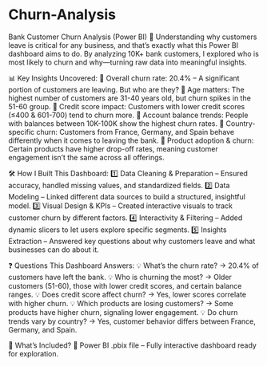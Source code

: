 # Churn-Analysis
Bank Customer Churn Analysis (Power BI) 🚀
Understanding why customers leave is critical for any business, and that’s exactly what this Power BI dashboard aims to do. By analyzing 10K+ bank customers, I explored who is most likely to churn and why—turning raw data into meaningful insights.

📊 Key Insights Uncovered:
🔹 Overall churn rate: 20.4% – A significant portion of customers are leaving. But who are they?
🔹 Age matters: The highest number of customers are 31-40 years old, but churn spikes in the 51-60 group.
🔹 Credit score impact: Customers with lower credit scores (≤400 & 601-700) tend to churn more.
🔹 Account balance trends: People with balances between 10K-100K show the highest churn rates.
🔹 Country-specific churn: Customers from France, Germany, and Spain behave differently when it comes to leaving the bank.
🔹 Product adoption & churn: Certain products have higher drop-off rates, meaning customer engagement isn’t the same across all offerings.

🛠 How I Built This Dashboard:
1️⃣ Data Cleaning & Preparation – Ensured accuracy, handled missing values, and standardized fields.
2️⃣ Data Modeling – Linked different data sources to build a structured, insightful model.
3️⃣ Visual Design & KPIs – Created interactive visuals to track customer churn by different factors.
4️⃣ Interactivity & Filtering – Added dynamic slicers to let users explore specific segments.
5️⃣ Insights Extraction – Answered key questions about why customers leave and what businesses can do about it.

❓ Questions This Dashboard Answers:
💡 What’s the churn rate? → 20.4% of customers have left the bank.
💡 Who is churning the most? → Older customers (51-60), those with lower credit scores, and certain balance ranges.
💡 Does credit score affect churn? → Yes, lower scores correlate with higher churn.
💡 Which products are losing customers? → Some products have higher churn, signaling lower engagement.
💡 Do churn trends vary by country? → Yes, customer behavior differs between France, Germany, and Spain.

📂 What’s Included?
📁 Power BI .pbix file – Fully interactive dashboard ready for exploration.
